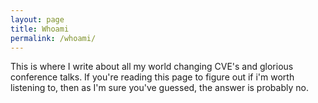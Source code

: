 ```yaml
---
layout: page
title: Whoami
permalink: /whoami/
---
```


This is where I write about all my world changing CVE's and glorious conference talks. If you're reading this page to figure out if i'm worth listening to, then as I'm sure you've guessed, the answer is probably no. 